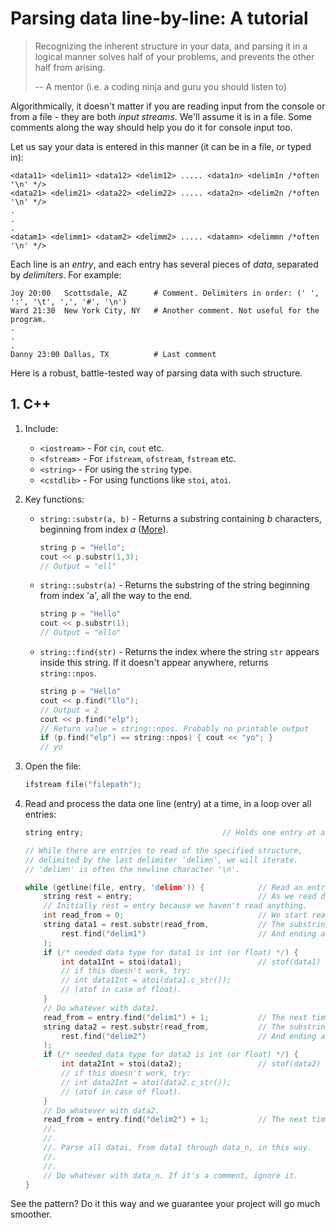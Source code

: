 # Parsing data line-by-line: A tutorial

> Recognizing the inherent structure in your data, and parsing it in a logical manner solves half of your problems, and prevents the other half from arising.
>
> -- A mentor (i.e. a coding ninja and guru you should listen to)

Algorithmically, it doesn't matter if you are reading input from the console or from a file - they are both *input streams*. We'll assume it is in a file. Some comments along the way should help you do it for console input too.

Let us say your data is entered in this manner (it can be in a file, or typed in):

```
<data11> <delim11> <data12> <delim12> ..... <data1n> <delim1n /*often '\n' */>
<data21> <delim21> <data22> <delim22> ..... <data2n> <delim2n /*often '\n' */>
.
.
.
<datam1> <delimm1> <datam2> <delimm2> ..... <datamn> <delimmn /*often '\n' */>
```

Each line is an *entry*, and each entry has several pieces of *data*, separated by *delimiters*. For example:

```
Joy 20:00   Scottsdale, AZ      # Comment. Delimiters in order: (' ', ':', '\t', ',', '#', '\n')
Ward 21:30  New York City, NY   # Another comment. Not useful for the program.
.
.
.
Danny 23:00 Dallas, TX          # Last comment
```

Here is a robust, battle-tested way of parsing data with such structure. 

## 1.  C++
1. Include:
    - `<iostream>` - For `cin`, `cout` etc.
    - `<fstream>` - For `ifstream`, `ofstream`, `fstream` etc.
    - `<string>` - For using the `string` type.
    - `<cstdlib>` - For using functions like `stoi`, `atoi`.
    
 2. Key functions:
    - `string::substr(a, b)` - Returns a substring containing *b* characters, beginning from index *a* ([More](http://www.cplusplus.com/reference/string/string/substr/)).
        ```cpp
        string p = "Hello";
        cout << p.substr(1,3);
        // Output = "ell"
        ```
    - `string::substr(a)` - Returns the substring of the string beginning from index 'a', all the way to the end.
        ```cpp
        string p = "Hello"
        cout << p.substr(1);
        // Output = "ello"
        ```
    - `string::find(str)` - Returns the index where the string `str` appears inside this string. If it doesn't appear anywhere, returns `string::npos`.
        ```cpp
        string p = "Hello"
        cout << p.find("llo");
        // Output = 2
        cout << p.find("elp");
        // Return value = string::npos. Probably no printable output
        if (p.find("elp") == string::npos) { cout << "yo"; }
        // yo
        ```
        
 3. Open the file:
    ```cpp
    ifstream file("filepath");
    ``` 
    
 4. Read and process the data one line (entry) at a time, in a loop over all entries:
    ```cpp
    string entry;                               // Holds one entry at a time.
    
    // While there are entries to read of the specified structure,
    // delimited by the last delimiter 'delimn', we will iterate.
    // 'delimn' is often the newline character '\n'.
    
    while (getline(file, entry, 'delimn')) {            // Read an entry. Do getline(cin, entry, 'delimn') in case of console input.
        string rest = entry;                            // As we read data, we'll cut the entry short and remove what we have already read from it. 
        // Initially rest = entry because we haven't read anything.
        int read_from = 0;                              // We start reading the current piece of data from this index;
        string data1 = rest.substr(read_from,           // The substring of entry beginning at read_from
            rest.find("delim1")                         // And ending at the index of the first delimiter.
        );                              
        if (/* needed data type for data1 is int (or float) */) {
            int data1Int = stoi(data1);                 // stof(data1) in case of float.
            // if this doesn't work, try:
            // int data1Int = atoi(data1.c_str());
            // (atof in case of float).
        }
        // Do whatever with data1.
        read_from = entry.find("delim1") + 1;           // The next time we have to read something, it will be after delimiter 1.
        string data2 = rest.substr(read_from,           // The substring of entry beginning at read_from
            rest.find("delim2")                         // And ending at the index of the second delimiter.
        );
        if (/* needed data type for data2 is int (or float) */) {
            int data2Int = stoi(data2);                 // stof(data2) in case of float.
            // if this doesn't work, try:
            // int data2Int = atoi(data2.c_str());
            // (atof in case of float).
        }
        // Do whatever with data2.
        read_from = entry.find("delim2") + 1;           // The next time we have to read something, it will be after delimiter 1.
        //.
        //.
        //. Parse all datai, from data1 through data_n, in this way.
        //.
        //.
        // Do whatever with data_n. If it's a comment, ignore it.
    }
    ```

See the pattern? Do it this way and we guarantee your project will go much smoother.
